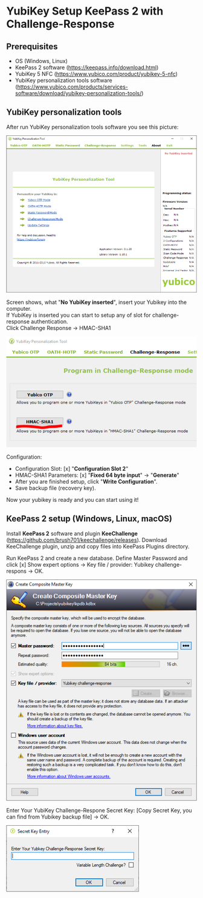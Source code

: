 # YubiKey Setup KeePass 2 with Challenge-Response
## Prerequisites
* OS (Windows, Linux)
* KeePass 2 software (https://keepass.info/download.html)
* YubiKey 5 NFC (https://www.yubico.com/product/yubikey-5-nfc)
* YubiKey personalization tools software (https://www.yubico.com/products/services-software/download/yubikey-personalization-tools/)

## YubiKey personalization tools
After run YubiKey personalization tools software you see this picture:

<!-- YubiKey personalization tools image 01 -->
![YubiKey personalization tools](../yubikey/images/ypt01.PNG)

Screen shows, what "**No YubiKey inserted**", insert your Yubikey into the computer. <br />
If YubiKey is inserted you can start to setup any of slot for challenge-response authentication. <br />
Click Challenge Response -> HMAC-SHA1

<!-- YubiKey personalization tools image -->
![YubiKey personalization tools](../yubikey/images/ypt02.PNG)

Configuration:
* Configuration Slot: [x] "**Configuration Slot 2**"
* HMAC-SHA1 Parameters: [x] "**Fixed 64 byte input**" -> "**Generate**"
* After you are finished setup, click "**Write Configuration**".
* Save backup file (recovery key).

Now your yubikey is ready and you can start using it!

## KeePass 2 setup (Windows, Linux, macOS)
Install **KeePass 2** software and plugin **KeeChallenge** (https://github.com/brush701/keechallenge/releases). Download KeeChallenge plugin, unzip and copy files into KeePass Plugins directory. <br />

Run KeePass 2 and create a new database.
Define Master Password and click [x] Show expert options -> Key file / provider: Yubikey challenge-respons -> OK.

![KeePass](../yubikey/images/kp01.PNG)

Enter Your YubiKey Challenge-Respone Secret Key: [Copy Secret Key, you can find from Yubikey backup file] -> OK.

![KeePass KeeChallenge](../yubikey/images/kp02.PNG)

